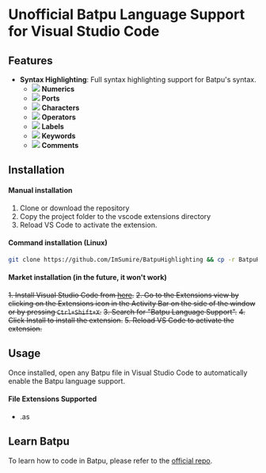 # Unofficial Batpu Language Support for Visual Studio Code
## Features

- **Syntax Highlighting**: Full syntax highlighting support for Batpu's syntax.
  - <img src="https://via.placeholder.com/15/f5a97f/000000?text=+"> **Numerics**
  - <img src="https://via.placeholder.com/15/eed49f/000000?text=+"> **Ports**
  - <img src="https://via.placeholder.com/15/a6da95/000000?text=+"> **Characters**
  - <img src="https://via.placeholder.com/15/8bd5ca/000000?text=+"> **Operators**
  - <img src="https://via.placeholder.com/15/8aadf4/000000?text=+"> **Labels**
  - <img src="https://via.placeholder.com/15/c6a0f6/000000?text=+"> **Keywords**
  - <img src="https://via.placeholder.com/15/697080/000000?text=+"> **Comments**

## Installation

#### Manual installation
1. Clone or download the repository
2. Copy the project folder to the vscode extensions directory
3. Reload VS Code to activate the extension.

#### Command installation (Linux)
```sh
git clone https://github.com/ImSumire/BatpuHighlighting && cp -r BatpuHighlighting/ ~/.vscode/extensions/
```

#### Market installation (in the future, it won't work)
~~1. Install Visual Studio Code from [here](https://code.visualstudio.com/).~~
~~2. Go to the Extensions view by clicking on the Extensions icon in the Activity Bar on the side of the window or by pressing `Ctrl+Shift+X`.~~
~~3. Search for "Batpu Language Support".~~
~~4. Click Install to install the extension.~~
~~5. Reload VS Code to activate the extension.~~

## Usage

Once installed, open any Batpu file in Visual Studio Code to automatically enable the Batpu language support.

#### File Extensions Supported
- .as

## Learn Batpu
To learn how to code in Batpu, please refer to the [official repo](https://github.com/mattbatwings/BatPU-2).
